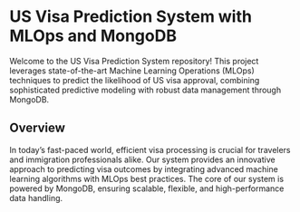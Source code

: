 # US Visa Prediction System with MLOps and MongoDB

Welcome to the US Visa Prediction System repository! This project leverages state-of-the-art Machine Learning Operations (MLOps) techniques to predict the likelihood of US visa approval, combining sophisticated predictive modeling with robust data management through MongoDB.

## Overview

In today’s fast-paced world, efficient visa processing is crucial for travelers and immigration professionals alike. Our system provides an innovative approach to predicting visa outcomes by integrating advanced machine learning algorithms with MLOps best practices. The core of our system is powered by MongoDB, ensuring scalable, flexible, and high-performance data handling.